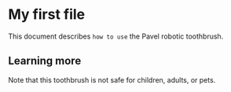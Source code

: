 # My first file

This document describes `how to use` the Pavel robotic toothbrush.

## Learning more

Note that this toothbrush is not safe for children, adults, or pets.
